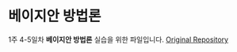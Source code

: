 # 베이지안 방법론

1주 4-5일차 **베이지안 방법론** 실습을 위한 파일입니다. [Original Repository](https://github.com/silvershine157/Samsung2020BayesLab)
